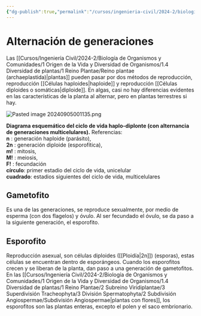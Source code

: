```yaml
---
{"dg-publish":true,"permalink":"/cursos/ingenieria-civil/2024-2/biologia-de-organismos-y-comunidades/1-origen-de-la-vida-y-diversidad-de-organismos/1-4-diversidad-de-plantas/1-reino-plantae/alternacion-de-generaciones-en-plantas-ciclo-haplodiplonte/","tags":["P1BIO110C","C2BIO110C"]}
---
```


# Alternación de generaciones
Las [[Cursos/Ingeniería Civil/2024-2/Biología de Organismos y Comunidades/1 Origen de la Vida y Diversidad de Organismos/1.4 Diversidad de plantas/1 Reino Plantae/Reino plantae (archaeplastida)\|plantas]] pueden pasar por dos métodos de reproducción, reproducción [[Células haploides\|haploide]] y reproducción [[Células diploides o somáticas\|diploide]].
En algas, casi no hay diferencias evidentes en las características de la planta al alternar, pero en plantas terrestres si hay.

![Pasted image 20240905001135.png](/img/user/Cursos/Ingenier%C3%ADa%20Civil/2024-2/Biolog%C3%ADa%20de%20Organismos%20y%20Comunidades/1%20Origen%20de%20la%20Vida%20y%20Diversidad%20de%20Organismos/1.4%20Diversidad%20de%20plantas/1%20Reino%20Plantae/attachments/Pasted%20image%2020240905001135.png)

**Diagrama esquemático del ciclo de vida haplo-diplonte (con alternancia de generaciones multicelulares).** Referencias:  
	**n** : generación haploide (parásito),  
	**2n** : generación diploide (esporofítica),  
	**m!** : mitosis,  
	**M!** : meiosis,  
	**F!** : fecundación  
	**círculo**: primer estadio del ciclo de vida, unicelular  
	**cuadrado**: estadios siguientes del ciclo de vida, multicelulares
## Gametofito
Es una de las generaciones, se reproduce sexualmente, por medio de esperma (con dos flagelos) y óvulo.
Al ser fecundado el óvulo, se da paso a la siguiente generación, el esporofito.
## Esporofito
Reproducción asexual, son células diploides ([[Ploidía\|2n]]) (esporas), estas células se encuentran dentro de esporángeos. Cuando los esporofitos crecen y se liberan de la planta, dan paso a una generación de gametofitos. 
En las [[Cursos/Ingeniería Civil/2024-2/Biología de Organismos y Comunidades/1 Origen de la Vida y Diversidad de Organismos/1.4 Diversidad de plantas/1 Reino Plantae/2 Subreino Viridiplantae/3 Superdivisión Tracheophyta/3 División Spermatophyta/2 Subdivisión Angiospermae/Subdivisión Angiospermae\|plantas con flores]], los esporofitos son las plantas enteras, excepto el polen y el saco embrionario.
